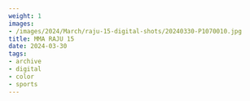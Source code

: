 ```yaml
---
weight: 1
images:
- /images/2024/March/raju-15-digital-shots/20240330-P1070010.jpg
title: MMA RAJU 15
date: 2024-03-30
tags:
- archive
- digital
- color
- sports
---
```


